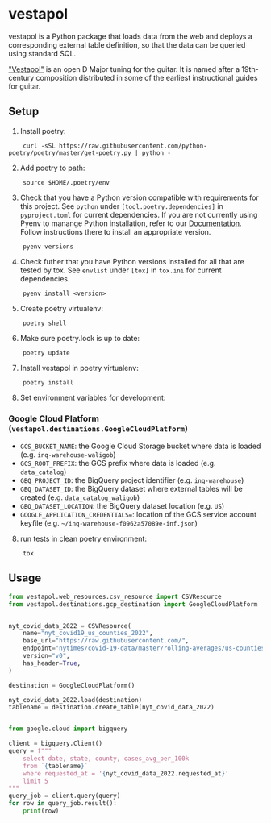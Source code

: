 # vestapol

vestapol is a Python package that loads data from the web and deploys a corresponding external table definition, so that the data can be queried using standard SQL.

["Vestapol"](https://www.youtube.com/watch?v=SKQG-JGyn7U) is an open D Major tuning for the guitar. It is named after a 19th-century composition distributed in some of the earliest instructional guides for guitar.

## Setup

1. Install poetry:

```shell
    curl -sSL https://raw.githubusercontent.com/python-poetry/poetry/master/get-poetry.py | python -
```

2. Add poetry to path:

```shell
    source $HOME/.poetry/env
```

3. Check that you have a Python version compatible with requirements for this project. See `python` under `[tool.poetry.dependencies]` in `pyproject.toml` for current dependencies. If you are not currently using Pyenv to manange Python installation, refer to our [Documentation](https://inquirer.atlassian.net/wiki/spaces/KB/pages/1763704858/How+to+manage+Python+installations+on+your+machine+with+Pyenv). Follow instructions there to install an appropriate version.

```shell
    pyenv versions
```

4. Check futher that you have Python versions installed for all that are tested by tox. See `envlist` under `[tox]` in `tox.ini` for current dependencies.

```shell
    pyenv install <version>
```

5. Create poetry virtualenv:

```shell
    poetry shell
```

6. Make sure poetry.lock is up to date:

```shell
    poetry update
```

7. Install vestapol in poetry virtualenv:

```shell
    poetry install
```

8. Set environment variables for development:

### Google Cloud Platform (`vestapol.destinations.GoogleCloudPlatform`)

- `GCS_BUCKET_NAME`: the Google Cloud Storage bucket where data is loaded (e.g. `inq-warehouse-waligob`)
- `GCS_ROOT_PREFIX`: the GCS prefix where data is loaded (e.g. `data_catalog`)
- `GBQ_PROJECT_ID`: the BigQuery project identifier (e.g. `inq-warehouse`)
- `GBQ_DATASET_ID`: the BigQuery dataset where external tables will be created (e.g. `data_catalog_waligob`)
- `GBQ_DATASET_LOCATION`: the BigQuery dataset location (e.g. `US`)
- `GOOGLE_APPLICATION_CREDENTIALS=`: location of the GCS service account keyfile (e.g. `~/inq-warehouse-f0962a57089e-inf.json`)

8. run tests in clean poetry environment:

```shell
    tox
```

## Usage

```python
from vestapol.web_resources.csv_resource import CSVResource
from vestapol.destinations.gcp_destination import GoogleCloudPlatform


nyt_covid_data_2022 = CSVResource(
    name="nyt_covid19_us_counties_2022",
    base_url="https://raw.githubusercontent.com/",
    endpoint="nytimes/covid-19-data/master/rolling-averages/us-counties-2022.csv",
    version="v0",
    has_header=True,
)

destination = GoogleCloudPlatform()

nyt_covid_data_2022.load(destination)
tablename = destination.create_table(nyt_covid_data_2022)


from google.cloud import bigquery

client = bigquery.Client()
query = f"""
    select date, state, county, cases_avg_per_100k
    from `{tablename}`
    where requested_at = '{nyt_covid_data_2022.requested_at}'
    limit 5
"""
query_job = client.query(query)
for row in query_job.result():
    print(row)
```
